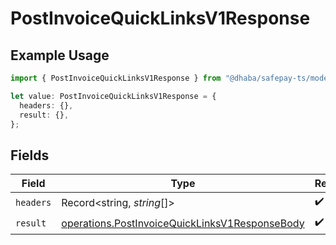 # PostInvoiceQuickLinksV1Response

## Example Usage

```typescript
import { PostInvoiceQuickLinksV1Response } from "@dhaba/safepay-ts/models/operations";

let value: PostInvoiceQuickLinksV1Response = {
  headers: {},
  result: {},
};
```

## Fields

| Field                                                                                                            | Type                                                                                                             | Required                                                                                                         | Description                                                                                                      |
| ---------------------------------------------------------------------------------------------------------------- | ---------------------------------------------------------------------------------------------------------------- | ---------------------------------------------------------------------------------------------------------------- | ---------------------------------------------------------------------------------------------------------------- |
| `headers`                                                                                                        | Record<string, *string*[]>                                                                                       | :heavy_check_mark:                                                                                               | N/A                                                                                                              |
| `result`                                                                                                         | [operations.PostInvoiceQuickLinksV1ResponseBody](../../models/operations/postinvoicequicklinksv1responsebody.md) | :heavy_check_mark:                                                                                               | N/A                                                                                                              |